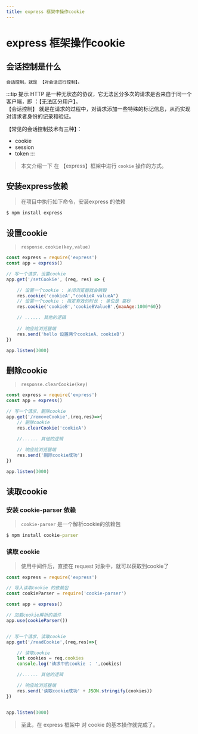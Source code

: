 ```yaml
---
title: express 框架中操作cookie
---
```


# express 框架操作cookie

## 会话控制是什么

```
会话控制，就是 【对会话进行控制】。

```
:::tip 提示
HTTP 是一种无状态的协议，它无法区分多次的请求是否来自于同一个客户端，即 ：【无法区分用户】。<br>
【会话控制】 就是在请求的过程中，对请求添加一些特殊的标记信息，从而实现对请求者身份的记录和验证。<br>

【常见的会话控制技术有三种】：
* cookie
* session
* token
:::



> 本文介绍一下 在 【express】框架中进行 `cookie` 操作的方式。

## 安装express依赖
> 在项目中执行如下命令，安装express 的依赖
```cmd
$ npm install express
```

## 设置cookie
> `response.cookie(key,value)`

```js
const express = require('express')
const app = express()

// 写一个请求，设置cookie
app.get('/setCookie', (req, res) => {

    // 设置一个cookie : 关闭浏览器就会销毁
    res.cookie('cookieA',"cookieA valueA")
    // 设置一个cookie : 指定有效的时长 : 单位是 毫秒
    res.cookie('cookieB','cookieBValueB',{maxAge:1000*60})

    // ...... 其他的逻辑
    
    // 响应给浏览器端
    res.send('hello 设置两个cookieA、cookieB')
})

app.listen(3000)
```
## 删除cookie
> `response.clearCookie(key)`

```js
const express = require('express')
const app = express()

// 写一个请求，删除cookie
app.get('/removeCookie',(req,res)=>{
    // 删除cookie
    res.clearCookie('cookieA')
    
    //...... 其他的逻辑

    // 响应给浏览器端
    res.send('删除cookie成功')
})

app.listen(3000)
```

## 读取cookie

### 安装 cookie-parser 依赖
> `cookie-parser` 是一个解析cookie的依赖包

```cmd
$ npm install cookie-parser
```

### 读取 cookie
> 使用中间件后，直接在 request 对象中，就可以获取到cookie了

```js
const express = require('express')

// 导入读取cookie 的依赖包
const cookieParser = require('cookie-parser')

const app = express()

// 加载cookie解析的插件
app.use(cookieParser())


// 写一个请求，读取cookie
app.get('/readCookie',(req,res)=>{

    // 读取cookie
    let cookies = req.cookies
    console.log('请求中的cookie ： ',cookies)

    //...... 其他的逻辑

    // 响应给浏览器端
    res.send('读取cookie成功' + JSON.stringify(cookies))
})


app.listen(3000)
```

> 至此，在 express 框架中 对 cookie 的基本操作就完成了。